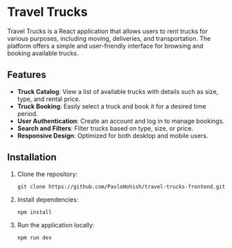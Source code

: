 # Travel Trucks

Travel Trucks is a React application that allows users to rent trucks for
various purposes, including moving, deliveries, and transportation. The platform
offers a simple and user-friendly interface for browsing and booking available
trucks.

## Features

- **Truck Catalog**: View a list of available trucks with details such as size,
  type, and rental price.
- **Truck Booking**: Easily select a truck and book it for a desired time
  period.
- **User Authentication**: Create an account and log in to manage bookings.
- **Search and Filters**: Filter trucks based on type, size, or price.
- **Responsive Design**: Optimized for both desktop and mobile users.

## Installation

1. Clone the repository:

   ```
   git clone https://github.com/PavloHohish/travel-trucks-frontend.git

   ```

2. Install dependencies:
   ```
   npm install
   ```
3. Run the application locally:

   ```
   npm run dev
   ```
